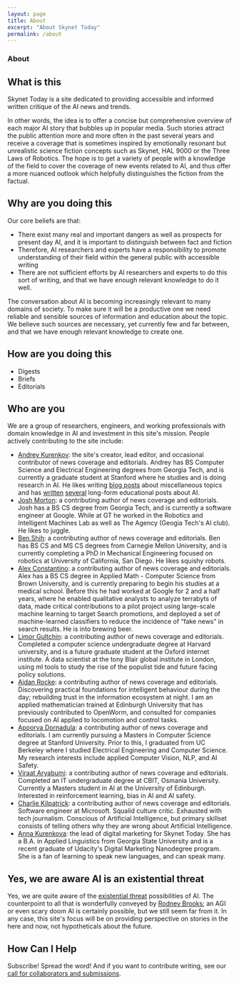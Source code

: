 ```yaml
---
layout: page
title: About
excerpt: "About Skynet Today"
permalink: /about
---
```


<h3 class="page-title animated fadeIn">About</h3>

## What is this
Skynet Today is a site dedicated to providing accessible and informed written critique of the AI news and trends. 

In other words, the idea is to offer a concise but comprehensive overview of each major AI story that bubbles up in popular media. Such stories attract the public attention more and more often in the past several years and receive a coverage that is sometimes inspired by emotionally resonant but unrealistic science fiction concepts such as Skynet, HAL 9000 or the Three Laws of Robotics. The hope is to get a variety of people with a knowledge of the field to cover the coverage of new events related to AI, and thus offer a more nuanced outlook which helpfully distinguishes the fiction from the factual. 

## Why are you doing this
Our core beliefs are that:

* There exist many real and important dangers as well as prospects for present day AI, and it is important to distinguish between fact and fiction
* Therefore, AI researchers and experts have a responsibility to promote understanding of their field within the general public with accessible writing
* There are not sufficient efforts by AI researchers and experts to do this sort of writing, and that we have enough relevant knowledge to do it well.

The conversation about AI is becoming increasingly relevant to many domains of society. To make sure it will be a productive one we need reliable and sensible sources of information and education about the topic. We believe such sources are necessary, yet currently few and far between, and that we have enough relevant knowledge to create one.

## How are you doing this

* Digests
* Briefs
* Editorials

## Who are you
We are a group of researchers, engineers, and working professionals with domain knowledge in AI and investment in this site's mission. People actively contributing to the site include:
* [Andrey Kurenkov](http://www.andreykurenkov.com/): the site's creator, lead editor, and occasional contributor of news coverage and editorials. Andrey has BS Computer Science and Electrical Engineering degrees from Georgia Tech, and is currently a graduate student at Stanford where he studies and is doing research in AI. He likes writing [blog posts](http://www.andreykurenkov.com/writing/) about miscellaneous topics and has [written](http://www.andreykurenkov.com/writing/ai/a-brief-history-of-neural-nets-and-deep-learning/) [several](http://www.andreykurenkov.com/writing/ai/a-brief-history-of-game-ai/) long-form educational posts about AI. 
* [Josh Morton](https://joshuamorton.github.io/): a contributing author of news coverage and editorials. Josh has a BS CS degree from Georgia Tech, and is currently a software engineer at Google. While at GT he worked in the Robotics and Intelligent Machines Lab as well as The Agency (Geogia Tech's AI club). He likes to juggle.
* [Ben Shih](https://www.linkedin.com/in/benshih/): a contributing author of news coverage and editorials. Ben has BS CS and MS CS degrees from Carnegie Mellon University, and is currently completing a PhD in Mechanical Engineering focused on robotics at University of California, San Diego. He likes squishy robots.
* [Alex Constantino](https://www.linkedin.com/in/alexconstantino/): a contributing author of news coverage and editorials. Alex has a BS CS degree in Applied Math - Computer Science from Brown University, and is currently preparing to begin his studies at a medical school. Before this he had worked at Google for 2 and a half years, where he enabled qualitative analysts to analyze terrabyts of data, made critical contributions to a pilot project using large-scale machine learning to target Search promotions, and deployed a set of machine-learned classifiers to reduce the incidence of “fake news” in search results. He is into brewing beer. 
* [Limor Gultchin](https://institute.global/contributors/limor-gultchin): a contributing author of news coverage and editorials. Completed a computer science undergraduate degree at Harvard university, and is a future graduate student at the Oxford internet institute. A data scientist at the tony Blair global institute in London, using ml tools to study the rise of the populist tide and future facing policy solutions.
* [Aidan Rocke](http://paulispace.com/): a contributing author of news coverage and editorials. Discovering practical foundations for intelligent behaviour during the day; rebuilding trust in the information ecosystem at night. I am an applied mathematician trained at Edinburgh University that has previously contributed to OpenWorm, and consulted for companies focused on AI applied to locomotion and control tasks.
* [Apoorva Dornadula](https://web.stanford.edu/~apoorvad/): a contributing author of news coverage and editorials. I am currently pursuing a Masters in Computer Science degree at Stanford University. Prior to this, I graduated from UC Berkeley where I studied Electrical Engineering and Computer Science. My research interests include applied Computer Vision, NLP, and AI Safety.
* [Viraat Aryabumi](https://www.linkedin.com/in/viraataryabumi/): a contributing author of news coverage and editorials. Completed an IT undergraduate degree at CBIT, Osmania University. Currently a Masters student in AI at the University of Edinburgh. Interested in reinforcement learning, bias in AI and AI safety.
* [Charlie Kilpatrick](https://www.linkedin.com/in/charliekilpatrick/): a contributing author of news coverage and editorials. Software engineer at Microsoft. Squalid culture critic. Exhausted with tech journalism. Conscious of Artificial Intelligence, but primary skillset consists of telling others why they are wrong about Artificial Intelligence.
* [Anna Kurenkova](https://www.linkedin.com/in/annakurenkova/): the lead of digital marketing for Skynet Today. She has a B.A. in Applied Linguistics from Georgia State University and is a recent graduate of Udacity's Digital Marketing Nanodegree program. She is a fan of learning to speak new languages, and can speak many.

## Yes, we are aware AI is an existential threat
Yes, we are quite aware of the [existential threat](https://waitbutwhy.com/2015/01/artificial-intelligence-revolution-1.html) possibilities of AI. The counterpoint to all that is wonderfully conveyed by [Rodney Brooks](https://rodneybrooks.com/the-seven-deadly-sins-of-predicting-the-future-of-ai/); an AGI or even scary doom AI is certainly possible, but we still seem far from it. In any case, this site's focus will be on providing perspective on stories in the here and now, not hypotheticals about the future.

## How Can I Help
Subscribe! Spread the word! And if you want to contribute writing, see our [call for collaborators and submissions](/content/editorials/call-for-collaborators).
